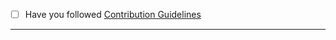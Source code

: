 
- [ ] Have you followed [Contribution Guidelines](http://www.sunbird.org/contributions/contribution_guidelines/)

-----

